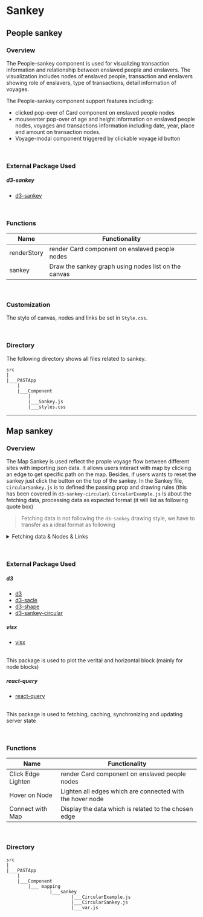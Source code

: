 # Sankey

## People sankey

### Overview
The People-sankey component is used for visualizing transaction information and relationship between enslaved people and enslavers. The visualization includes nodes of enslaved people, transaction and enslavers showing role of enslavers, type of transactions, detail information of voyages.

The People-sankey component support features including:

- clicked pop-over of Card component on enslaved people nodes
- mouseenter pop-over of age and height information on enslaved people nodes, voyages and transactions information including date, year, place and amount on transaction nodes.
- Voyage-modal component triggered by clickable voyage id button  

&nbsp;

### External Package Used
##### d3-sankey
- [d3-sankey](https://github.com/d3/d3-sankey)

&nbsp;

### Functions
|  Name     |   Functionality  |
| -------   |  --------------- |
| renderStory   |  render Card component on enslaved people nodes            |
| sankey    |  Draw the sankey graph using nodes list on the canvas                |

&nbsp;

### Customization
The style of canvas, nodes and links be set in `Style.css`.

&nbsp;

### Directory
The following directory shows all files related to sankey. 
```
src
|
|___PASTApp
    |
    |___Component
        |
        |___Sankey.js
        |___styles.css
```
-----
## Map sankey
### Overview
The Map Sankey is used reflect the prople voyage flow between different sites with importing json data. It allows users interact with map by clicking an edge to get specific path on the map. Besides, if users wants to reset the sankey just click the button on the top of the sankey. In the Sankey file, `CircularSankey.js` is to defined the passing prop and drawing rules (this has been covered in `d3-sankey-circular`). `CircularExample.js` is about the fetching data, processing data as expected format (it will list as following quote box)

> Fetching data is not following the `d3-sankey` drawing style, we have to transfer as a ideal format as following
<details>
<summary>Fetching data & Nodes & Links</summary>

Fetching data
```
{
    "Africa": {
        "Africa": 168878,
        "Brazil": 3520059,
        "Caribbean": 5063754,
        "Europe": 9179,
        "Mainland North America": 365978,
        "Other": 190794,
        "Spanish Mainland Americas": 644166
    },
    "Brazil": {
        "Brazil": 96539,
        "Caribbean": 3970,
        "Mainland North America": 83,
        "Other": 37,
        "Spanish Mainland Americas": 54734
    },
    "Caribbean": {
        "Africa": 29,
        "Caribbean": 159258,
        "Mainland North America": 45570,
        "Other": 6679,
        "Spanish Mainland Americas": 121479
    },
    "Europe": {
        "Mainland North America": 30
    },
    "Mainland North America": {
        "Africa": 10,
        "Brazil": 2,
        "Caribbean": 7900,
        "Mainland North America": 67808
    },
    "Other": {
        "Brazil": 497,
        "Caribbean": 1182,
        "Mainland North America": 4615,
        "Other": 15,
        "Spanish Mainland Americas": 554
    },
    "Spanish Mainland Americas": {
        "Africa": 70,
        "Brazil": 1299,
        "Caribbean": 736,
        "Mainland North America": 10,
        "Spanish Mainland Americas": 1171
    }
}
```

Node

```
key: Integer
value: Object:{name: ___ , index: ___ , sourceLinks: ____ , targetLinks ____, value: ____, x0: ..., x1: ...., y0: ..., y1: ...}
```

```
0: {name: 'Africa', index: 0, sourceLinks: Array(7), targetLinks: Array(4), partOfCycle: true, …}
1: {name: 'Brazil', index: 1, sourceLinks: Array(5), targetLinks: Array(5), partOfCycle: true, …}
2: {name: 'Caribbean', index: 2, sourceLinks: Array(5), targetLinks: Array(6), partOfCycle: true, …}
3: {name: 'Europe', index: 3, sourceLinks: Array(1), targetLinks: Array(1), partOfCycle: false, …}
4: {name: 'Mainland North America', index: 4, sourceLinks: Array(4), targetLinks: Array(7), partOfCycle: true, …}
5: {name: 'Other', index: 5, sourceLinks: Array(5), targetLinks: Array(4), partOfCycle: true, …}
6: {name: 'Spanish Mainland Americas', index: 6, sourceLinks: Array(5), targetLinks: Array(5), partOfCycle: true, …}
```

Link
```
key: Integer
value: Object:{source: {Object}, target: {Object}, value: ..., width: ..., y0:..., y1:...} 
```

```
0: {source: {…}, target: {…}, value: 168878, index: 0, circular: true, …}
1: {source: {…}, target: {…}, value: 3520059, index: 1, circular: false, …}
2: {source: {…}, target: {…}, value: 5063754, index: 2, circular: false, …}
3: {source: {…}, target: {…}, value: 9179, index: 3, circular: false, …}
4: {source: {…}, target: {…}, value: 365978, index: 4, circular: false, …}
5: {source: {…}, target: {…}, value: 190794, index: 5, circular: false, …}
6: {source: {…}, target: {…}, value: 644166, index: 6, circular: false, …}
7: {source: {…}, target: {…}, value: 96539, index: 7, circular: true, …}
8: {source: {…}, target: {…}, value: 3970, index: 8, circular: false, …}
9: {source: {…}, target: {…}, value: 83, index: 9, circular: false, …}
10: {source: {…}, target: {…}, value: 37, index: 10, circular: false, …}
```
</details>


&nbsp;
### External Package Used
##### d3
- [d3](https://react-d3-library.github.io/)
- [d3-sacle](https://github.com/d3/d3-scale)
- [d3-shape](https://github.com/d3/d3-shape)
- [d3-sankey-circular](https://github.com/tomshanley/d3-sankey-circular)

##### visx
- [visx](https://airbnb.io/visx/)
<br>
This package is used to plot the verital and horizontal block (mainly for node blocks)

##### react-query
- [react-query](https://tanstack.com/query/v4)
<br>
This package is used to fetching, caching, synchronizing and updating server state

&nbsp;

### Functions
|  Name     |   Functionality  |
| -------   |  --------------- |
| Click Edge Lighten   |  render Card component on enslaved people nodes            |
|  Hover on Node    |  Lighten all edges which are connected with the hover node                |
| Connect with Map    |  Display the data which is related to the chosen edge                |


&nbsp;

### Directory
```
src
|
|___PASTApp
    |
    |___Component
        |___ mapping 
                |___sankey
                        |___CircularExample.js
                        |___CircularSankey.js
                        |___var.js
```
